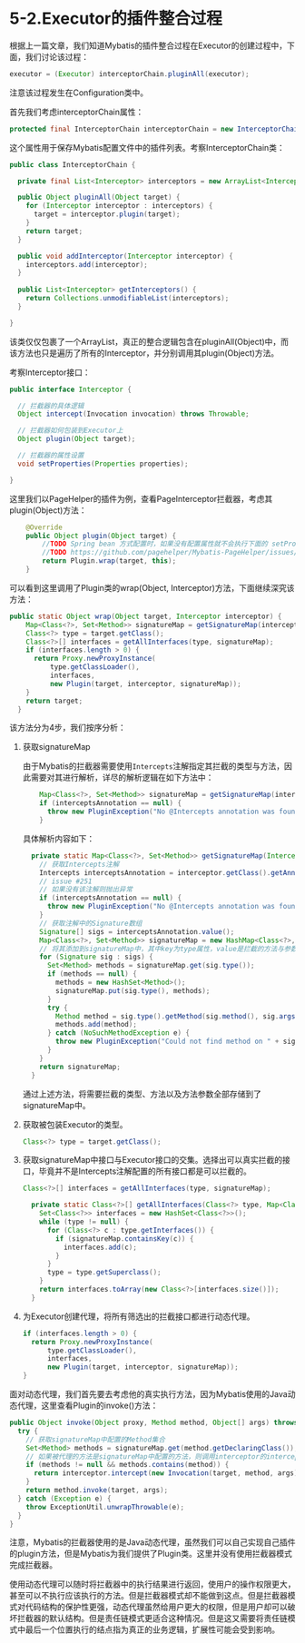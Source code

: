 # 5-2.Executor的插件整合过程

根据上一篇文章，我们知道Mybatis的插件整合过程在Executor的创建过程中，下面，我们讨论该过程：

```java
executor = (Executor) interceptorChain.pluginAll(executor);
```

注意该过程发生在Configuration类中。

首先我们考虑interceptorChain属性：

```java
protected final InterceptorChain interceptorChain = new InterceptorChain();
```

这个属性用于保存Mybatis配置文件中的插件列表。考察InterceptorChain类：

```java
public class InterceptorChain {

  private final List<Interceptor> interceptors = new ArrayList<Interceptor>();

  public Object pluginAll(Object target) {
    for (Interceptor interceptor : interceptors) {
      target = interceptor.plugin(target);
    }
    return target;
  }

  public void addInterceptor(Interceptor interceptor) {
    interceptors.add(interceptor);
  }
  
  public List<Interceptor> getInterceptors() {
    return Collections.unmodifiableList(interceptors);
  }

}
```

该类仅仅包裹了一个ArrayList，真正的整合逻辑包含在pluginAll(Object)中，而该方法也只是遍历了所有的Interceptor，并分别调用其plugin(Object)方法。

考察Interceptor接口：

```java
public interface Interceptor {

  // 拦截器的具体逻辑
  Object intercept(Invocation invocation) throws Throwable;

  // 拦截器如何包装到Executor上
  Object plugin(Object target);

  // 拦截器的属性设置
  void setProperties(Properties properties);

}
```

这里我们以PageHelper的插件为例，查看PageInterceptor拦截器，考虑其plugin(Object)方法：

```java
    @Override
    public Object plugin(Object target) {
        //TODO Spring bean 方式配置时，如果没有配置属性就不会执行下面的 setProperties 方法，就不会初始化，因此考虑在这个方法中做一次判断和初始化
        //TODO https://github.com/pagehelper/Mybatis-PageHelper/issues/26
        return Plugin.wrap(target, this);
    }
```

可以看到这里调用了Plugin类的wrap(Object, Interceptor)方法，下面继续深究该方法：

```java
public static Object wrap(Object target, Interceptor interceptor) {
    Map<Class<?>, Set<Method>> signatureMap = getSignatureMap(interceptor);
    Class<?> type = target.getClass();
    Class<?>[] interfaces = getAllInterfaces(type, signatureMap);
    if (interfaces.length > 0) {
      return Proxy.newProxyInstance(
          type.getClassLoader(),
          interfaces,
          new Plugin(target, interceptor, signatureMap));
    }
    return target;
  }
```

该方法分为4步，我们按序分析：

1. 获取signatureMap

    由于Mybatis的拦截器需要使用`Intercepts`注解指定其拦截的类型与方法，因此需要对其进行解析，详尽的解析逻辑在如下方法中：

    ```java
        Map<Class<?>, Set<Method>> signatureMap = getSignatureMap(interceptor);
        if (interceptsAnnotation == null) {
          throw new PluginException("No @Intercepts annotation was found in interceptor " + interceptor.getClass().getName());
        }
    ```

    具体解析内容如下：

    ```java
      private static Map<Class<?>, Set<Method>> getSignatureMap(Interceptor interceptor) {
        // 获取Intercepts注解
        Intercepts interceptsAnnotation = interceptor.getClass().getAnnotation(Intercepts.class);
        // issue #251
        // 如果没有该注解则抛出异常
        if (interceptsAnnotation == null) {
          throw new PluginException("No @Intercepts annotation was found in interceptor " + interceptor.getClass().getName());
        }
        // 获取注解中的Signature数组
        Signature[] sigs = interceptsAnnotation.value();
        Map<Class<?>, Set<Method>> signatureMap = new HashMap<Class<?>, Set<Method>>();
        // 将其添加到signatureMap中，其中key为type属性，value是拦截的方法与参数。
        for (Signature sig : sigs) {
          Set<Method> methods = signatureMap.get(sig.type());
          if (methods == null) {
            methods = new HashSet<Method>();
            signatureMap.put(sig.type(), methods);
          }
          try {
            Method method = sig.type().getMethod(sig.method(), sig.args());
            methods.add(method);
          } catch (NoSuchMethodException e) {
            throw new PluginException("Could not find method on " + sig.type() + " named " + sig.method() + ". Cause: " + e, e);
          }
        }
        return signatureMap;
      }
    ```

    通过上述方法，将需要拦截的类型、方法以及方法参数全部存储到了signatureMap中。

2. 获取被包装Executor的类型。

    ```java
    Class<?> type = target.getClass();
    ```

3. 获取signatureMap中接口与Executor接口的交集。选择出可以真实拦截的接口，毕竟并不是Intercepts注解配置的所有接口都是可以拦截的。

    ```java
    Class<?>[] interfaces = getAllInterfaces(type, signatureMap);
    ```

    ```java
      private static Class<?>[] getAllInterfaces(Class<?> type, Map<Class<?>, Set<Method>> signatureMap) {
        Set<Class<?>> interfaces = new HashSet<Class<?>>();
        while (type != null) {
          for (Class<?> c : type.getInterfaces()) {
            if (signatureMap.containsKey(c)) {
              interfaces.add(c);
            }
          }
          type = type.getSuperclass();
        }
        return interfaces.toArray(new Class<?>[interfaces.size()]);
      }
    ```

4. 为Executor创建代理，将所有筛选出的拦截接口都进行动态代理。

    ```java
    if (interfaces.length > 0) {
      return Proxy.newProxyInstance(
          type.getClassLoader(),
          interfaces,
          new Plugin(target, interceptor, signatureMap));
    }
    ```

  面对动态代理，我们首先要去考虑他的真实执行方法，因为Mybatis使用的Java动态代理，这里查看Plugin的invoke()方法：

  ```java
  public Object invoke(Object proxy, Method method, Object[] args) throws Throwable {
    try {
      // 获取signatureMap中配置的Method集合
      Set<Method> methods = signatureMap.get(method.getDeclaringClass());
      // 如果被代理的方法是signatureMap中配置的方法，则调用interceptor的intercept方法进行拦截，否则直接执行方法。
      if (methods != null && methods.contains(method)) {
        return interceptor.intercept(new Invocation(target, method, args));
      }
      return method.invoke(target, args);
    } catch (Exception e) {
      throw ExceptionUtil.unwrapThrowable(e);
    }
  }
  ```

  注意，Mybatis的拦截器使用的是Java动态代理，虽然我们可以自己实现自己插件的plugin方法，但是Mybatis为我们提供了Plugin类。这里并没有使用拦截器模式完成拦截器。

  使用动态代理可以随时将拦截器中的执行结果进行返回，使用户的操作权限更大，甚至可以不执行应该执行的方法。但是拦截器模式却不能做到这点。但是拦截器模式对代码结构的保护性更强，动态代理虽然给用户更大的权限，但是用户却可以破坏拦截器的默认结构。但是责任链模式更适合这种情况。但是这又需要将责任链模式中最后一个位置执行的结点指为真正的业务逻辑，扩展性可能会受到影响。
